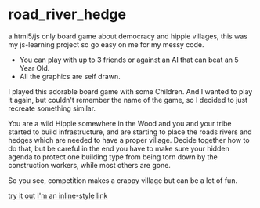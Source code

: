 road_river_hedge
================

a html5/js only board game about democracy and hippie villages, this was my js-learning project so go easy on me for my messy code.

* You can play with up to 3 friends or against an AI that can beat an 5 Year Old.
* All the graphics are self drawn.

I played this adorable board game with some Children. And I wanted to play it again, but couldn't remember the name of the game, so I decided to just recreate something similar.

You are a wild Hippie somewhere in the Wood and you and your tribe started to build infrastructure, and are starting to place the roads rivers and hedges which are needed to have a proper village. Decide together how to do that, but be careful in the end you have to make sure your hidden agenda to protect one building type from being torn down by the construction workers, while most others are gone.

So you see, competition makes a crappy village but can be a lot of fun.


[try it out](http://dissaranged.github.io/road-river-hedge/rules.html)
[I'm an inline-style link](https://www.google.com)
